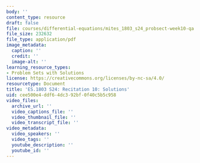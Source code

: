 ```yaml
---
body: ''
content_type: resource
draft: false
file: courses/differential-equations/mites_1803_s24_probsect-week10-qa.pdf
file_size: 232632
file_type: application/pdf
image_metadata:
  caption: ''
  credit: ''
  image-alt: ''
learning_resource_types:
- Problem Sets with Solutions
license: https://creativecommons.org/licenses/by-nc-sa/4.0/
resourcetype: Document
title: 'ES.1803 S24: Recitation 10: Solutions'
uid: cee500e4-ddf6-4dc3-92bf-0f40c5b5c958
video_files:
  archive_url: ''
  video_captions_file: ''
  video_thumbnail_file: ''
  video_transcript_file: ''
video_metadata:
  video_speakers: ''
  video_tags: ''
  youtube_description: ''
  youtube_id: ''
---
```

